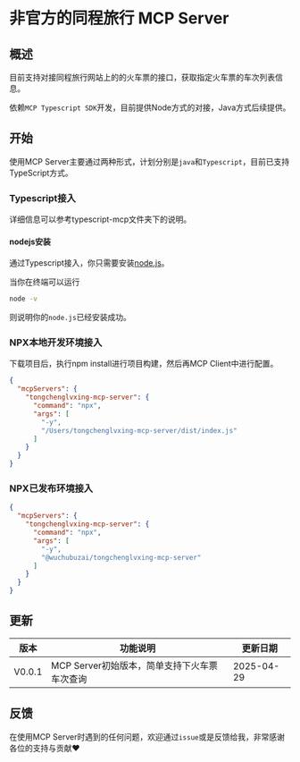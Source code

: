 # 非官方的同程旅行 MCP Server

## 概述

目前支持对接同程旅行网站上的的火车票的接口，获取指定火车票的车次列表信息。

依赖`MCP Typescript SDK`开发，目前提供Node方式的对接，Java方式后续提供。



## 开始

使用MCP Server主要通过两种形式，计划分别是`java`和`Typescript`，目前已支持TypeScript方式。

### Typescript接入

详细信息可以参考typescript-mcp文件夹下的说明。

#### nodejs安装
通过Typescript接入，你只需要安装[node.js](https://nodejs.org/en/download)。

当你在终端可以运行

```bash
node -v
```

则说明你的`node.js`已经安装成功。

### NPX本地开发环境接入

下载项目后，执行npm install进行项目构建，然后再MCP Client中进行配置。

```json
{
  "mcpServers": {
    "tongchenglvxing-mcp-server": {
      "command": "npx",
      "args": [
        "-y",
        "/Users/tongchenglvxing-mcp-server/dist/index.js"
      ]
    }
  }
}
```

### NPX已发布环境接入

```json
{
  "mcpServers": {
    "tongchenglvxing-mcp-server": {
      "command": "npx",
      "args": [
        "-y",
        "@wuchubuzai/tongchenglvxing-mcp-server"
      ]
    }
  }
}
```



## 更新

| 版本 | 功能说明                       | 更新日期      |
| ---- | ------------------------------ | ------------- |
| V0.0.1 | MCP Server初始版本，简单支持下火车票车次查询 | 2025-04-29 |

## 反馈

在使用MCP Server时遇到的任何问题，欢迎通过`issue`或是反馈给我，非常感谢各位的支持与贡献❤️
